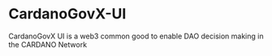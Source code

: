 # CardanoGovX-UI

CardanoGovX UI is a web3 common good to enable DAO decision making in the CARDANO Network

